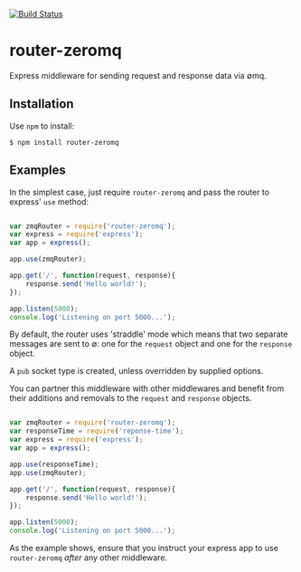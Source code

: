 [![Build Status](https://travis-ci.org/garymcleanhall/router-zeromq.svg?branch=master)](https://travis-ci.org/garymcleanhall/router-zeromq)

router-zeromq
=============

Express middleware for sending request and response data via &#x2205;mq.

## Installation

Use `npm` to install:

	$ npm install router-zeromq

## Examples

In the simplest case, just require `router-zeromq` and pass the router to express' `use` method: 

```js

var zmqRouter = require('router-zeromq');
var express = require('express');
var app = express();

app.use(zmqRouter);

app.get('/', function(request, response){
	response.send('Hello world!');
});

app.listen(5000);
console.log('Listening on port 5000...');

```

By default, the router uses 'straddle' mode which means that two separate messages are sent to &#x2205;: one for the `request` object and one for the `response` object. 

A `pub` socket type is created, unless overridden by supplied options.

You can partner this middleware with other middlewares and benefit from their additions and removals to the `request` and `response` objects. 

```js

var zmqRouter = require('router-zeromq');
var responseTime = require('reponse-time');
var express = require('express');
var app = express();

app.use(responseTime);
app.use(zmqRouter);

app.get('/', function(request, response){
	response.send('Hello world!');
});

app.listen(5000);
console.log('Listening on port 5000...');

```

As the example shows, ensure that you instruct your express app to use `router-zeromq` _after_ any other middleware.